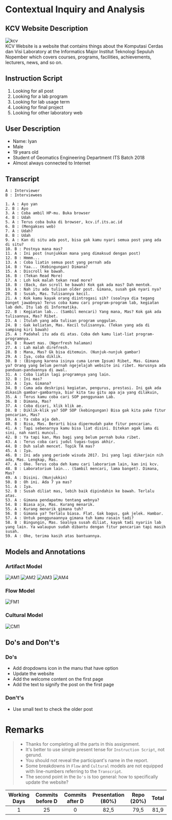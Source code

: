 # Contextual Inquiry and Analysis
## KCV Website Description
![kcv](/images/kcv-banner.jpg)<br>
KCV Website is a website that contains things about the Komputasi Cerdas dan Visi Laboratory at the Informatics Major Institut Teknologi Sepuluh Nopember which covers courses, programs, facilities, achievements, lecturers, news, and so on.

## Instruction Script
1. Looking for all post
2. Looking for a lab program
3. Looking for lab usage term
4. Looking for final project
5. Looking for other laboratory web

## User Description
- Name: Iyan
- Male
- 19 years old
- Student of Geomatics Engineering Department ITS Batch 2018
- Almost always connected to Internet

## Transcript
```
A : Interviewer
B : Interviewees

1. A : Ayo yan
2. B : Ayo
3. A : Coba ambil HP-mu. Buka browser
4. B : Udah
5. A : Terus coba buka di browser, kcv.if.its.ac.id
6. B : (Mengakses web)
7. A : Udah?
8. B : Udah
9. A : Kan di situ ada post, bisa gak kamu nyari semua post yang ada di situ?
10. B : Postnya mana mas?
11. A : Ini post (nunjukkan mana yang dimaksud dengan post)
12. B : Hmmm...
13. A : Coba liatin semua post yang pernah ada
14. B : Yaa... (Kebingungan) Dimana?
15. A : Discroll ke bawah.
16. B : (Tekan Read More)
17. A : Loh kok malah tekan read more?
18. B : (Back, dan scroll ke bawah) Kok gak ada mas? Dah mentok.
19. A : Nah itu ada tulisan older post. Gimana, susah gak nyari nya?
20. B : Susah, Mas. Tulisannya kecil.
21. A : Kok kamu kayak orang diintrogasi sih? (soalnya dia tegang banget jawabnya) Terus coba kamu cari program-program lab, kegiatan lab deh. Itu lab di Informatika.
22. B : Kegiatan lab... (Sambil mencari) Yang mana, Mas? Kok gak ada tulisannya, Mas? Ribet.
23. A : Ituloh yang ada tulisan program unggulan.
24. B : Gak keliatan, Mas. Kecil tulisannya. (Tekan yang ada di samping kiri bawah)
25. A : Padahal itu ada di atas. Coba deh kamu liat-liat program-programnya.
26. B : Ruwet mas. (Ngerfresh halaman)
27. A : Lah malah direfresh.
28. B : Mana, Mas? Gk bisa ditemuin. (Nunjuk-nunjuk gambar)
29. A : Iya, coba diklik.
30. B : (Bingung karena isinya cuma Lorem Ipsum) Ribet, Mas. Gimana ya? Orang yang belum pernah ngejelajah website ini ribet. Harusnya ada panduan-panduannya di awal.
31. A : Coba liatin lagi programnya yang lain.
32. B : Ini mas?
33. A : Iya. Gimana?
34. B : Cuma ada deskripsi kegiatan, pengurus, prestasi. Ini gak ada dikasih gambar-gambarnya, biar kita tau gitu apa aja yang dilakuin,
35. A : Terus kamu coba cari SOP penggunaan Lab.
36. B : Dimana, Mas?
37. A : Coba dicari, klik klik ae.
38. B : Diklik-klik ya? SOP SOP (kebingungan) Bisa gak kita pake fitur pencarian, Mas?
39. A : Ya coba aja deh.
40. B : Bisa, Mas. Berarti bisa dipermudah pake fitur pencarian.
41. A : Tapi sebenarnya kamu bisa liat disini. Ditekan agak lama di sini, nah nanti muncul.
42. B : Ya tapi kan, Mas bagi yang belum pernah buka ribet.
43. A : Terus coba cari judul tugas-tugas akhir.
44. B : Duh salah mencet. Topik TA mas?
45. A : Iya.
46. B : Ini ada yang periode wisuda 2017. Ini yang lagi dikerjain nih ada, Mas. Lengkap, Mas.
47. A : Oke. Terus coba deh kamu cari laborarium lain, kan ini kcv.
48. B : Laboratorium lain... (Sambil mencari, lama banget). Dimana, Mas?
49. A : Disini. (Nunjukkin)
50. B : Oh ini. Ada 7 ya mas?
51. A : Iya.
52. B : Susah diliat mas, lebih baik dipindahin ke bawah. Terlalu atas.
53. A : Gimana pendapatmu tentang webnya?
54. B : Biasa aja, Mas. Kurang menarik.
55. A : Kurang menarik gimana tuh?
56. B : Gimana ya? Terlalu biasa. Flat. Gak bagus, gak jelek. Hambar.
57. A : Untuk penggunaannya gimana tuh kamu rasain tadi?
58. B : Bingungin, Mas. Soalnya susah diliat, kayak tadi nyariin lab yang lain. Ya walaupun sudah dibantu dengan fitur pencarian tapi masih susah.
59. A : Oke, terima kasih atas bantuannya.
```

## Models and Annotations
### Artifact Model
![AM1](/images/SS1.png)
![AM2](/images/SS2.png)
![AM3](/images/SS3.png)
![AM4](/images/SS4.png)

### Flow Model
![FM1](/images/SS5.png)

### Cultural Model
![CM1](/images/SS6.png)

## Do's and Don't's
### Do's
- Add dropdowns icon in the manu that have option
- Update the website
- Add the welcome content on the first page
- Add the text to signify the post on the first page

### Don't's
- Use small text to check the older post

# Remarks
> * Thanks for completing all the parts in this assignment.
> * It's better to use simple present tense for `Instruction Script`, not gerund.
> * You should not reveal the participant's name in the report.
> * Some breakdowns in `Flow` and `Cultural` models are not equipped with line-numbers referring to the `Transcript`.
> * The second point in the `Do's` is too general: how to specifically update the website?

| Working Days | Commits before D | Commits after D | Presentation (80%) | Repo (20%) | Total |
|:------------:|:----------------:|:---------------:|:------------------:|:----------:|:-----:|
| 1            | 25               | 0               | 82,5               | 79,5       | 81,9  |
